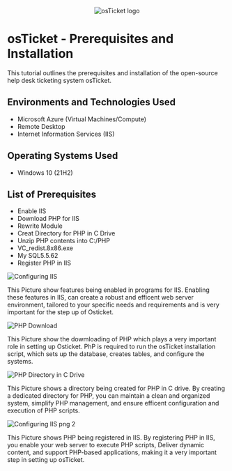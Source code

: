 <p align="center">
<img src="https://i.imgur.com/Clzj7Xs.png" alt="osTicket logo"/>
</p>

<h1>osTicket - Prerequisites and Installation</h1>
This tutorial outlines the prerequisites and installation of the open-source help desk ticketing system osTicket.<br />
<h2>Environments and Technologies Used</h2>

- Microsoft Azure (Virtual Machines/Compute)
- Remote Desktop
- Internet Information Services (IIS)

<h2>Operating Systems Used </h2>

- Windows 10</b> (21H2)

<h2>List of Prerequisites</h2>

- Enable IIS 
- Download PHP for IIS
- Rewrite Module
- Creat Directory for PHP in C Drive
- Unzip PHP contents into C:/PHP
- VC_redist.8x86.exe
- My SQL5.5.62
- Register PHP in IIS

![Configuring IIS](https://github.com/jmabernard/osticket-prereqs/assets/169929781/58e08e0a-8469-4410-bc95-66068001b5bb)
 
</p>
<p>
This Picture show features being enabled in programs for IIS. Enabling these features in IIS, can create a robust and efficent web server environment, tailored to your specific needs and requirements and is very important for the step up of Osticket.







![PHP Download](https://github.com/jmabernard/osticket-prereqs/assets/169929781/ab336f02-9d6f-4f01-8cdc-67a04146dc3b)

 
</p>
<p>
This Picture show the dowmloading of PHP which plays a very important role in setting up Osticket. PhP is required to run the osTicket installation script, which sets up the database, creates tables, and configure the systems.




![PHP Directory in C Drive](https://github.com/jmabernard/osticket-prereqs/assets/169929781/44737658-ce7c-41bd-b32b-a68fab0c42ae)


 
</p>
<p>
This Picture shows a directory being created for PHP in C drive. By  creating a dedicated directory for PHP, you can maintain a clean and organized system, simplify PHP management, and ensure efficent configuration and execution of PHP scripts.



![Configuring IIS png 2](https://github.com/jmabernard/osticket-prereqs/assets/169929781/55bcd4aa-9914-49cf-97e2-5fc13238f6c1)



 
</p>
<p>
This Picture shows PHP being registered in IIS. By registering PHP in IIS, you enable your web server to execute PHP scripts, Deliver dynamic content, and support PHP-based applications, making it a very important step in setting up osTicket.
